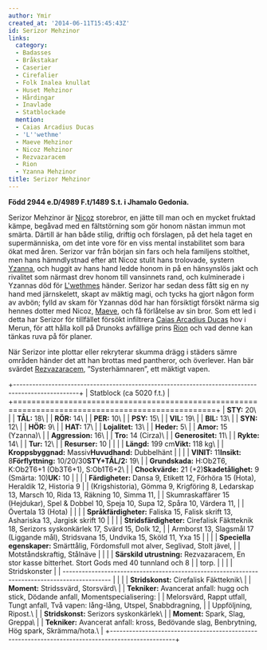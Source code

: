 ```yaml
---
author: Ymir
created_at: '2014-06-11T15:45:43Z'
id: Serizor Mehzinor
links:
  category:
  - Badasses
  - Bråkstakar
  - Caserier
  - Cirefalier
  - Folk Inalea knullat
  - Huset Mehzinor
  - Hårdingar
  - Inavlade
  - Statblockade
  mention:
  - Caias Arcadius Ducas
  - 'L''wethme'
  - Maeve Mehzinor
  - Nicoz Mehzinor
  - Rezvazaracem
  - Rion
  - Yzanna Mehzinor
title: Serizor Mehzinor
---
```


**Född 2944 e.D/4989 F.t/1489 S.t. i Jhamalo Gedonia.**

Serizor Mehzinor är [Nicoz] storebror, en jätte till man och en mycket fruktad kämpe, begåvad med en
fältstörning som gör honom nästan immun mot smärta. Därtill är han både stilig, driftig och
förslagen, på det hela taget en supermänniska, om det inte vore för en viss mental instabilitet som
bara ökat med åren. Serizor var från början sin fars och hela familjens stolthet, men hans
hämndlystnad efter att Nicoz stulit hans trolovade, systern [Yzanna], och huggit av hans hand ledde
honom in på en hänsynslös jakt och rivalitet som närmast drev honom till vansinnets rand, och
kulminerade i Yzannas död för [L'wethmes] händer. Serizor har sedan dess fått sig en ny hand med
järnskelett, skapt av mäktig magi, och tycks ha gjort någon form av avbön; fylld av skam för Yzannas
död har han försiktigt försökt närma sig hennes dotter med Nicoz, [Maeve], och få förlåtelse av sin
bror. Som ett led i detta har Serizor för tillfället försökt infiltrera [Caias Arcadius Ducas] hov i
Merun, för att hålla koll på Drunoks avfällige prins [Rion] och vad denne kan tänkas ruva på för
planer.

När Serizor inte plottar eller rekryterar skumma drägg i städers sämre områden händer det att han
brottas med pantheror, och överlever. Han bär svärdet [Rezvazaracem], ”Systerhämnaren”, ett mäktigt
vapen.

+--------------------------------------------------------------------------------------------------+
| Statblock (ca 5020 f.t.)                                                                         |
+==================================================================================================+
| **STY:** 20\                                                                                     |
| **TÅL:** 18\                                                                                     |
| **RÖR:** 14\                                                                                     |
| **PER:** 10\                                                                                     |
| **PSY:** 15\                                                                                     |
| **VIL:** 19\                                                                                     |
| **BIL:** 13\                                                                                     |
| **SYN:** 12\                                                                                     |
| **HÖR:** 9\                                                                                      |
| **HAT:** 17\                                                                                     |
| **Lojalitet:** 13\                                                                               |
| **Heder:** 5\                                                                                    |
| **Amor:** 15 (Yzanna)\                                                                           |
| **Aggression:** 16\                                                                              |
| **Tro:** 14 (Cirza)\                                                                             |
| **Generositet:** 11\                                                                             |
| **Rykte:** 14\                                                                                   |
| **Tur:** 12\                                                                                     |
| **Resurser:** 10                                                                                 |
|                                                                                                  |
| **Längd:** 199 cm**Vikt:** 118 kg\                                                               |
| **Kroppsbyggnad:** Massiv**Huvudhand:** Dubbelhänt                                               |
|                                                                                                  |
| **VINIT:** 11**Insikt:** 8**Förflyttning:** 10/20/30**STY+TÅL/2:** 19\                           |
| **Grundskada:** H:Ob2T6, K:Ob2T6+1 (Ob3T6+1), S:Ob1T6+2\                                         |
| **Chockvärde:** 21 (+2)**Skadetålighet:** 9 (Smärta: 10)**UK:** 10                               |
|                                                                                                  |
| **Färdigheter:** Dansa 9, Etikett 12, Förhöra 15 (Hota), Heraldik 12, Historia 9                 |
| (Krigshistoria), Gömma 9, Krigföring 8, Ledarskap 13, Marsch 10, Rida 13, Räkning 10, Simma 11,  |
| Skumraskaffärer 15 (Hejdukar), Spel & Dobbel 10, Speja 10, Supa 12, Spåra 10, Värdera 11,        |
| Övertala 13 (Hota)                                                                               |
|                                                                                                  |
| **Språkfärdigheter:** Faliska 15, Falisk skrift 13, Ashariska 13, Jargisk skrift 10              |
|                                                                                                  |
| **Stridsfärdigheter:** Cirefalisk Fäktteknik 18, Serizors syskonkärlek 17, Svärd 15, Dolk 12,    |
| Armborst 13, Slagsmål 17 (Liggande mål), Stridsvana 15, Undvika 15, Sköld 11, Yxa 15             |
|                                                                                                  |
| **Speciella egenskaper:** Smärttålig, Fördomsfull mot alver, Seglivad, Stolt jävel,              |
| Motståndskraftig, Stålnäve                                                                       |
|                                                                                                  |
| **Särskild utrustning:** Rezvazaracem, En stor kasse bitterhet. Stort Gods med 40 tunnland och 8 |
| torp.                                                                                            |
|                                                                                                  |
| Stridskonster                                                                                 |
| --------------------------------------------------------------------------------------------- |
|                                                                                               |
| **Stridskonst:** Cirefalisk Fäktteknik\                                                       |
| **Moment:** Stridssvärd, Storsvärd\                                                           |
| **Tekniker:** Avancerat anfall: hugg och stick, Dödande anfall, Momentspecialisering:         |
| Melorsvärd, Rappt utfall, Tungt anfall, Två vapen: lång-lång, Utspel, Snabbdragning,          |
| Uppföljning, Ripost.\                                                                         |
| **Stridskonst:** Serizors syskonkärlek\                                                       |
| **Moment:** Spark, Slag, Greppa\                                                              |
| **Tekniker:** Avancerat anfall: kross, Bedövande slag, Benbrytning, Hög spark, Skrämma/hota.\ |
+--------------------------------------------------------------------------------------------------+

  [Nicoz]: Nicoz_Mehzinor
  [Yzanna]: Yzanna_Mehzinor
  [L'wethmes]: Lwethme
  [Maeve]: Maeve_Mehzinor
  [Caias Arcadius Ducas]: Caias_Arcadius_Ducas
  [Rion]: Rion
  [Rezvazaracem]: Rezvazaracem